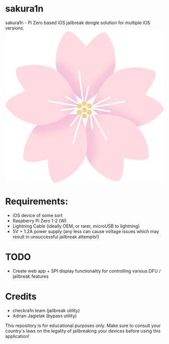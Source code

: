 # sakura1n
sakura1n - Pi Zero based iOS jailbreak dongle solution for multiple iOS versions.
![](icon.png)

# Requirements:
- iOS device of some sort
- Raspberry Pi Zero 1-2 (W)
- Lightning Cable (ideally OEM, or rarer, microUSB to lightning)
- 5V + 1.2A power supply (any less can cause voltage issues which may result in unsuccessful jailbreak attempts!)

# TODO
- Create web app + SPI display functionality for controlling various DFU / jailbreak features

# Credits
- checkra1n team (jailbreak utility)
- Adrian Jagielak (bypass utility)

This repository is for educational purposes only. Make sure to consult your country's laws on the legality of jailbreaking your devices before using this application!

